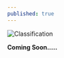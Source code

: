 ```yaml
---
published: true
---
```


![Classification]({{site.baseurl}}/images/SheepClass.jpg)

**Coming Soon.....**
